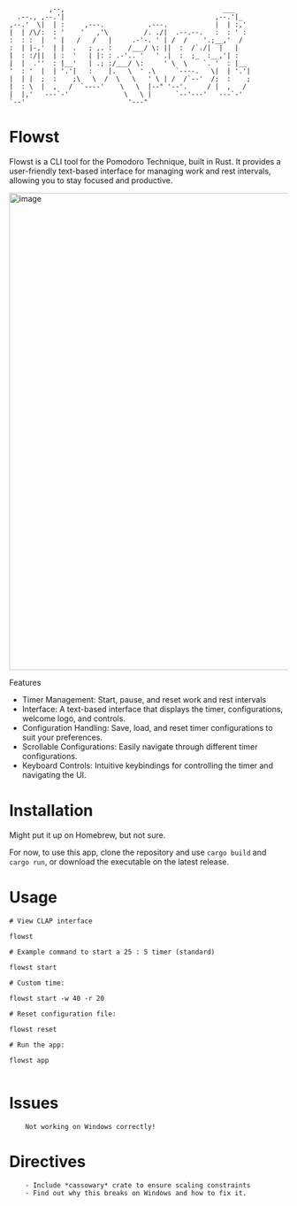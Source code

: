 
                                                              
```                                                            
          ,--,                                        ___     
  .--., ,--.'|                                      ,--.'|_   
,--.'  \|  | :     ,---.           .---.            |  | :,'  
|  | /\/:  : '    '   ,'\         /. ./|  .--.--.   :  : ' :  
:  : :  |  ' |   /   /   |     .-'-. ' | /  /    '.;__,'  /   
:  | |-,'  | |  .   ; ,. :    /___/ \: ||  :  /`./|  |   |    
|  : :/||  | :  '   | |: : .-'.. '   ' .|  :  ;_  :__,'| :    
|  |  .''  : |__'   | .; :/___/ \:     ' \  \    `. '  : |__  
'  : '  |  | '.'|   :    |.   \  ' .\     `----.   \|  | '.'| 
|  | |  ;  :    ;\   \  /  \   \   ' \ | /  /`--'  /;  :    ; 
|  : \  |  ,   /  `----'    \   \  |--" '--'.     / |  ,   /  
|  |,'   ---`-'              \   \ |      `--'---'   ---`-'   
`--'                          '---"                           
 ```                                                             


# Flowst
Flowst is a CLI tool for the Pomodoro Technique, built in Rust. It provides a user-friendly text-based interface for managing work and rest intervals, allowing you to stay focused and productive.

<img width="863" alt="image" src="https://github.com/ben-toker/flowst/assets/117331544/9414b955-e884-4b3c-a586-f1181bd73fd5">


Features
- Timer Management: Start, pause, and reset work and rest intervals
- Interface: A text-based interface that displays the timer, configurations, welcome logo, and controls.
- Configuration Handling: Save, load, and reset timer configurations to suit your preferences.
- Scrollable Configurations: Easily navigate through different timer configurations.
- Keyboard Controls: Intuitive keybindings for controlling the timer and navigating the UI.

# Installation
Might put it up on Homebrew, but not sure.

For now, to use this app, clone the repository and use  ``cargo build`` and ``cargo run``, or 
download the executable on the latest release.

# Usage
```
# View CLAP interface

flowst

# Example command to start a 25 : 5 timer (standard)

flowst start

# Custom time:

flowst start -w 40 -r 20

# Reset configuration file:

flowst reset

# Run the app:

flowst app


```
# Issues
```
    Not working on Windows correctly!

```

# Directives
```
    - Include *cassowary* crate to ensure scaling constraints
    - Find out why this breaks on Windows and how to fix it.
```
